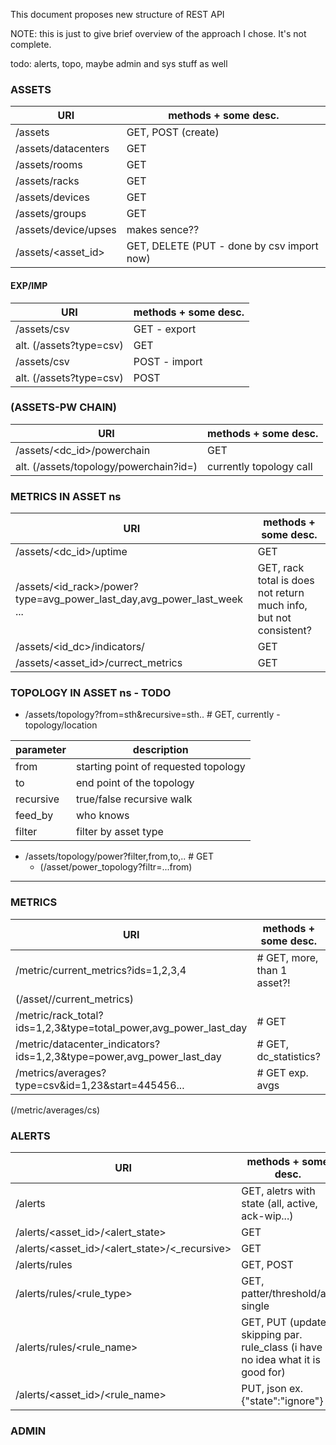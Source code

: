 This document proposes new structure of REST API

NOTE: this is just to give brief overview of the approach I chose. It's not complete.

todo: alerts, topo, maybe admin and sys stuff as well

### ASSETS

  URI					|       methods + some desc.
----------------------------------------|-------------------------------
   /assets				| GET, POST (create)
   /assets/datacenters			| GET
   /assets/rooms			| GET
   /assets/racks			| GET
   /assets/devices			| GET
   /assets/groups			| GET
   /assets/device/upses			| makes sence??
   /assets/<asset_id>			| GET, DELETE (PUT - done by csv import now)

#### EXP/IMP

  URI					|       methods + some desc.
----------------------------------------|-------------------------------
   /assets/csv				| GET - export
   alt. (/assets?type=csv)		| GET
   /assets/csv				| POST - import
   alt. (/assets?type=csv)		| POST

### (ASSETS-PW CHAIN)

  URI					|       methods + some desc.
----------------------------------------|-------------------------------
   /assets/<dc_id>/powerchain		| GET
   alt. (/assets/topology/powerchain?id=)	| currently topology call

### METRICS IN ASSET ns

  URI					|       methods + some desc.
----------------------------------------|-------------------------------
   /assets/<dc_id>/uptime               | GET
   /assets/<id_rack>/power?type=avg_power_last_day,avg_power_last_week ...    | GET, rack total is does not return much info, but not consistent?
   /assets/<id_dc>/indicators/<type>	| GET
   /assets/<asset_id>/currect_metrics   | GET


### TOPOLOGY IN ASSET ns - TODO
  * /assets/topology?from=sth&recursive=sth..	# GET, currently - topology/location

  parameter | description
  ----------|-------------
  from	    | starting point of requested topology
  to        | end point of the topology
  recursive | true/false recursive walk
  feed_by   | who knows
  filter    | filter by asset type

  * /assets/topology/power?filter,from,to,..  	# GET
    * (/asset/power_topology?filtr=...from)


______________________________________________________________________________________________________

### METRICS
  URI					|       methods + some desc.
----------------------------------------|------------------------------
 /metric/current_metrics?ids=1,2,3,4	|	# GET, more, than 1 asset?!
 (/asset/<asset-id>/current_metrics) 	|
  /metric/rack_total?ids=1,2,3&type=total_power,avg_power_last_day  |        # GET
  /metric/datacenter_indicators?ids=1,2,3&type=power,avg_power_last_day |     # GET, dc_statistics?
  /metrics/averages?type=csv&id=1,23&start=445456...		|	  # GET exp. avgs
  (/metric/averages/cs)

### ALERTS

  URI					|       methods + some desc.
----------------------------------------|-------------------------------
  /alerts				        | GET, aletrs with state (all, active, ack-wip...)
  /alerts/<asset_id>/<alert_state>            | GET
  /alerts/<asset_id>/<alert_state>/<_recursive> | GET
  /alerts/rules				| GET, POST
  /alerts/rules/<rule_type>			|  GET, patter/threshold/all/ single
  /alerts/rules/<rule_name>			|	 GET, PUT (update) skipping par. rule_class (i have no idea what it is good for)
  /alerts/<asset_id>/<rule_name> 		| PUT, json ex. {"state":"ignore"}

### ADMIN